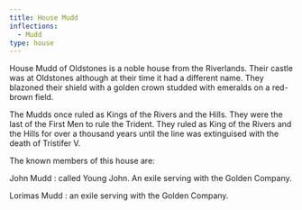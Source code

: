 ```yaml
---
title: House Mudd
inflections:
  - Mudd
type: house
---
```


House Mudd of Oldstones is a noble house from the Riverlands. Their castle was at Oldstones although at their time it had a different name. They blazoned their shield with a golden crown studded with emeralds on a red-brown field.

The Mudds once ruled as Kings of the Rivers and the Hills. They were the last of the First Men to rule the Trident. They ruled as King of the Rivers and the Hills for over a thousand years until the line was extinguised with the death of Tristifer V.

The known members of this house are:

John Mudd : called Young John. An exile serving with the Golden Company.

Lorimas Mudd : an exile serving with the Golden Company.


